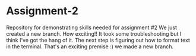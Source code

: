 # Assignment-2
Repository for demonstrating skills needed for assignment #2
W e   j u s t   c r e a t e d   a   n e w   b r a n c h .   H o w   e x c i t i n g ! !   I t   t o o k   s o m e   t r o u b l e s h o o t i n g   b u t   I   t h i n k   I ' v e   g o t   t h e   h a n g   o f   i t . 
 
 T h e   n e x t   s t e p   i s   f i g u r i n g   o u t   h o w   t o   f o r m a t   t e x t   i n   t h e   t e r m i n a l .   T h a t ' s   a n   e x c i t i n g   p r e m i s e   : )  
 w e   m a d e   a   n e w   b r a n c h .  
 